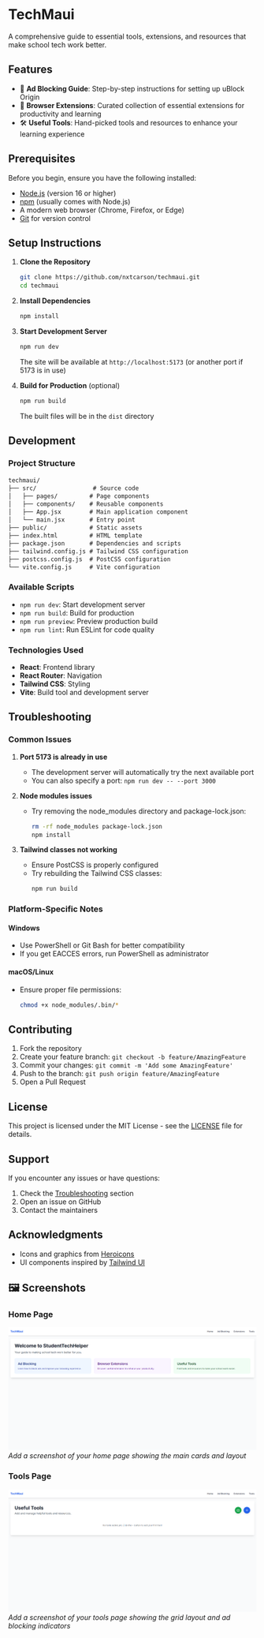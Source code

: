 # TechMaui

A comprehensive guide to essential tools, extensions, and resources that make school tech work better.

## Features

- 🚫 **Ad Blocking Guide**: Step-by-step instructions for setting up uBlock Origin
- 🔧 **Browser Extensions**: Curated collection of essential extensions for productivity and learning
- 🛠️ **Useful Tools**: Hand-picked tools and resources to enhance your learning experience

## Prerequisites

Before you begin, ensure you have the following installed:
- [Node.js](https://nodejs.org/) (version 16 or higher)
- [npm](https://www.npmjs.com/) (usually comes with Node.js)
- A modern web browser (Chrome, Firefox, or Edge)
- [Git](https://git-scm.com/) for version control

## Setup Instructions

1. **Clone the Repository**
   ```bash
   git clone https://github.com/nxtcarson/techmaui.git
   cd techmaui
   ```

2. **Install Dependencies**
   ```bash
   npm install
   ```

3. **Start Development Server**
   ```bash
   npm run dev
   ```
   The site will be available at `http://localhost:5173` (or another port if 5173 is in use)

4. **Build for Production** (optional)
   ```bash
   npm run build
   ```
   The built files will be in the `dist` directory

## Development

### Project Structure
```
techmaui/
├── src/                # Source code
│   ├── pages/         # Page components
│   ├── components/    # Reusable components
│   ├── App.jsx        # Main application component
│   └── main.jsx       # Entry point
├── public/            # Static assets
├── index.html         # HTML template
├── package.json       # Dependencies and scripts
├── tailwind.config.js # Tailwind CSS configuration
├── postcss.config.js  # PostCSS configuration
└── vite.config.js     # Vite configuration
```

### Available Scripts

- `npm run dev`: Start development server
- `npm run build`: Build for production
- `npm run preview`: Preview production build
- `npm run lint`: Run ESLint for code quality

### Technologies Used

- **React**: Frontend library
- **React Router**: Navigation
- **Tailwind CSS**: Styling
- **Vite**: Build tool and development server

## Troubleshooting

### Common Issues

1. **Port 5173 is already in use**
   - The development server will automatically try the next available port
   - You can also specify a port: `npm run dev -- --port 3000`

2. **Node modules issues**
   - Try removing the node_modules directory and package-lock.json:
     ```bash
     rm -rf node_modules package-lock.json
     npm install
     ```

3. **Tailwind classes not working**
   - Ensure PostCSS is properly configured
   - Try rebuilding the Tailwind CSS classes:
     ```bash
     npm run build
     ```

### Platform-Specific Notes

#### Windows
- Use PowerShell or Git Bash for better compatibility
- If you get EACCES errors, run PowerShell as administrator

#### macOS/Linux
- Ensure proper file permissions:
  ```bash
  chmod +x node_modules/.bin/*
  ```

## Contributing

1. Fork the repository
2. Create your feature branch: `git checkout -b feature/AmazingFeature`
3. Commit your changes: `git commit -m 'Add some AmazingFeature'`
4. Push to the branch: `git push origin feature/AmazingFeature`
5. Open a Pull Request

## License

This project is licensed under the MIT License - see the [LICENSE](LICENSE) file for details.

## Support

If you encounter any issues or have questions:
1. Check the [Troubleshooting](#troubleshooting) section
2. Open an issue on GitHub
3. Contact the maintainers

## Acknowledgments

- Icons and graphics from [Heroicons](https://heroicons.com/)
- UI components inspired by [Tailwind UI](https://tailwindui.com/)

## 🖼️ Screenshots

### Home Page
![Home Page](docs/images/home.png)
*Add a screenshot of your home page showing the main cards and layout*

### Tools Page
![Tools Page](docs/images/tools.png)
*Add a screenshot of your tools page showing the grid layout and ad blocking indicators* 